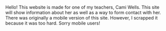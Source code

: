 Hello! This website is made for one of my teachers, Cami Wells. This site will show information about her as well as a way to form contact with her. 
There was originally a mobile version of this site. However, I scrapped it because it was too hard. Sorry mobile users! 
